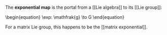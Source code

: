 The **exponential map** is the portal from a [[Lie algebra]] to its [[Lie group]]:

\begin{equation}
\exp: \mathfrak{g} \to G
\end{equation}

For a matrix Lie group, this happens to be the [[matrix exponential]].